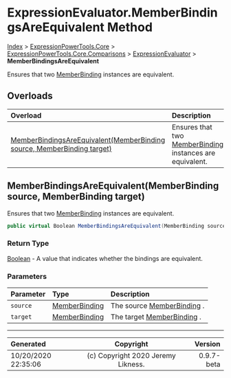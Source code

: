 ﻿# ExpressionEvaluator.MemberBindingsAreEquivalent Method

[Index](../index.md) > [ExpressionPowerTools.Core](ExpressionPowerTools.Core.a.md) > [ExpressionPowerTools.Core.Comparisons](ExpressionPowerTools.Core.Comparisons.n.md) > [ExpressionEvaluator](ExpressionPowerTools.Core.Comparisons.ExpressionEvaluator.cs.md) > **MemberBindingsAreEquivalent**

Ensures that two [MemberBinding](https://docs.microsoft.com/dotnet/api/system.linq.expressions.memberbinding) instances are equivalent.

## Overloads

| Overload | Description |
| :-- | :-- |
| [MemberBindingsAreEquivalent(MemberBinding source, MemberBinding target)](#memberbindingsareequivalentmemberbinding-source-memberbinding-target) | Ensures that two [MemberBinding](https://docs.microsoft.com/dotnet/api/system.linq.expressions.memberbinding) instances are equivalent. |
## MemberBindingsAreEquivalent(MemberBinding source, MemberBinding target)

Ensures that two [MemberBinding](https://docs.microsoft.com/dotnet/api/system.linq.expressions.memberbinding) instances are equivalent.

```csharp
public virtual Boolean MemberBindingsAreEquivalent(MemberBinding source, MemberBinding target)
```

### Return Type

 [Boolean](https://docs.microsoft.com/dotnet/api/system.boolean)  - A value that indicates whether the bindings are equivalent.

### Parameters

| Parameter | Type | Description |
| :-- | :-- | :-- |
| `source` | [MemberBinding](https://docs.microsoft.com/dotnet/api/system.linq.expressions.memberbinding) | The source [MemberBinding](https://docs.microsoft.com/dotnet/api/system.linq.expressions.memberbinding) . |
| `target` | [MemberBinding](https://docs.microsoft.com/dotnet/api/system.linq.expressions.memberbinding) | The target [MemberBinding](https://docs.microsoft.com/dotnet/api/system.linq.expressions.memberbinding) . |



---

| Generated | Copyright | Version |
| :-- | :-: | --: |
| 10/20/2020 22:35:06 | (c) Copyright 2020 Jeremy Likness. | 0.9.7-beta |
